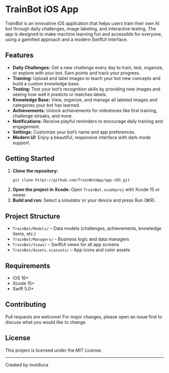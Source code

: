 # TrainBot iOS App

TrainBot is an innovative iOS application that helps users train their own AI bot through daily challenges, image labeling, and interactive testing. The app is designed to make machine learning fun and accessible for everyone, using a gamified approach and a modern SwiftUI interface.

## Features

- **Daily Challenges:** Get a new challenge every day to train, test, organize, or explore with your bot. Earn points and track your progress.
- **Training:** Upload and label images to teach your bot new concepts and build a custom knowledge base.
- **Testing:** Test your bot’s recognition skills by providing new images and seeing how well it predicts or matches labels.
- **Knowledge Base:** View, organize, and manage all labeled images and categories your bot has learned.
- **Achievements:** Unlock achievements for milestones like first training, challenge streaks, and more.
- **Notifications:** Receive playful reminders to encourage daily training and engagement.
- **Settings:** Customize your bot’s name and app preferences.
- **Modern UI:** Enjoy a beautiful, responsive interface with dark mode support.

## Getting Started

1. **Clone the repository:**
   ```sh
   git clone https://github.com/TrainBotApp/app-iOS.git
   ```
2. **Open the project in Xcode:**
   Open `TrainBot.xcodeproj` with Xcode 15 or newer.
3. **Build and run:**
   Select a simulator or your device and press Run (⌘R).

## Project Structure

- `TrainBot/Models/` – Data models (challenges, achievements, knowledge items, etc.)
- `TrainBot/Managers/` – Business logic and data managers
- `TrainBot/Views/` – SwiftUI views for all app screens
- `TrainBot/Assets.xcassets/` – App icons and color assets

## Requirements
- iOS 16+
- Xcode 15+
- Swift 5.0+

## Contributing
Pull requests are welcome! For major changes, please open an issue first to discuss what you would like to change.

## License
This project is licensed under the MIT License.

---
Created by moldluca
